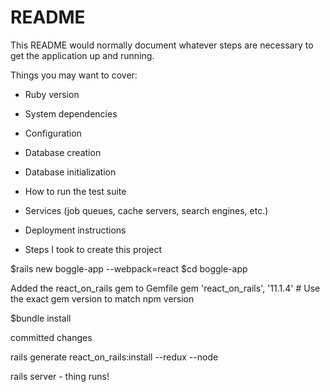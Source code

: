 # README

This README would normally document whatever steps are necessary to get the
application up and running.

Things you may want to cover:

* Ruby version

* System dependencies

* Configuration

* Database creation

* Database initialization

* How to run the test suite

* Services (job queues, cache servers, search engines, etc.)

* Deployment instructions

* Steps I took to create this project

$rails new boggle-app --webpack=react
$cd boggle-app

Added the react_on_rails gem to Gemfile
gem 'react_on_rails', '11.1.4' # Use the exact gem version to match npm version

$bundle install

committed changes

rails generate react_on_rails:install --redux --node

rails server - thing runs!